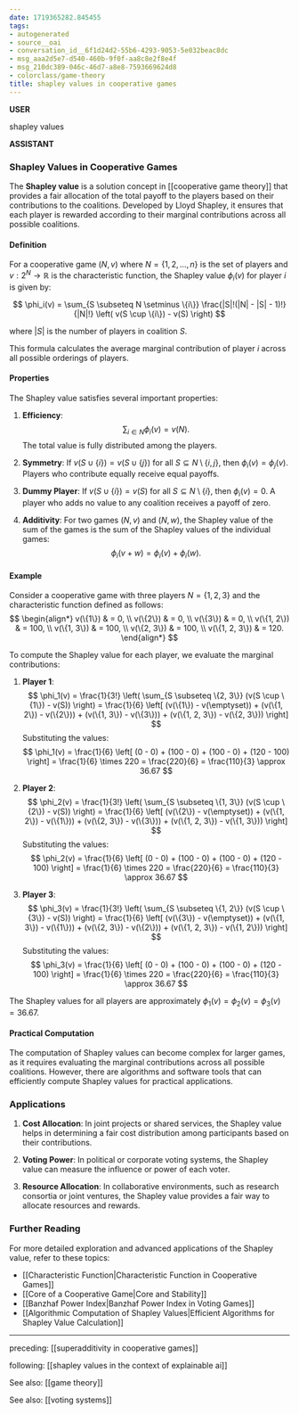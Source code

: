 ```yaml
---
date: 1719365282.845455
tags:
- autogenerated
- source__oai
- conversation_id__6f1d24d2-55b6-4293-9053-5e032beac8dc
- msg_aaa2d5e7-d540-460b-9f0f-aa8c8e2f8e4f
- msg_210dc389-046c-46d7-a8e8-7593669624d8
- colorclass/game-theory
title: shapley values in cooperative games
---
```


**USER**

shapley values


**ASSISTANT**

### Shapley Values in Cooperative Games

The **Shapley value** is a solution concept in [[cooperative game theory]] that provides a fair allocation of the total payoff to the players based on their contributions to the coalitions. Developed by Lloyd Shapley, it ensures that each player is rewarded according to their marginal contributions across all possible coalitions.

#### Definition

For a cooperative game $(N, v)$ where $N = \{1, 2, \ldots, n\}$ is the set of players and $v: 2^N \rightarrow \mathbb{R}$ is the characteristic function, the Shapley value $\phi_i(v)$ for player $i$ is given by:

$$
\phi_i(v) = \sum_{S \subseteq N \setminus \{i\}} \frac{|S|!(|N| - |S| - 1)!}{|N|!} \left( v(S \cup \{i\}) - v(S) \right)
$$

where $|S|$ is the number of players in coalition $S$.

This formula calculates the average marginal contribution of player $i$ across all possible orderings of players.

#### Properties

The Shapley value satisfies several important properties:

1. **Efficiency**:
   $$ \sum_{i \in N} \phi_i(v) = v(N). $$
   The total value is fully distributed among the players.

2. **Symmetry**:
   If $v(S \cup \{i\}) = v(S \cup \{j\})$ for all $S \subseteq N \setminus \{i, j\}$, then $\phi_i(v) = \phi_j(v)$.
   Players who contribute equally receive equal payoffs.

3. **Dummy Player**:
   If $v(S \cup \{i\}) = v(S)$ for all $S \subseteq N \setminus \{i\}$, then $\phi_i(v) = 0$.
   A player who adds no value to any coalition receives a payoff of zero.

4. **Additivity**:
   For two games $(N, v)$ and $(N, w)$, the Shapley value of the sum of the games is the sum of the Shapley values of the individual games:
   $$ \phi_i(v + w) = \phi_i(v) + \phi_i(w). $$

#### Example

Consider a cooperative game with three players $N = \{1, 2, 3\}$ and the characteristic function defined as follows:
$$
\begin{align*}
v(\{1\}) & = 0, \\
v(\{2\}) & = 0, \\
v(\{3\}) & = 0, \\
v(\{1, 2\}) & = 100, \\
v(\{1, 3\}) & = 100, \\
v(\{2, 3\}) & = 100, \\
v(\{1, 2, 3\}) & = 120.
\end{align*}
$$

To compute the Shapley value for each player, we evaluate the marginal contributions:

1. **Player 1**:
   $$ \phi_1(v) = \frac{1}{3!} \left( \sum_{S \subseteq \{2, 3\}} (v(S \cup \{1\}) - v(S)) \right) = \frac{1}{6} \left[ (v(\{1\}) - v(\emptyset)) + (v(\{1, 2\}) - v(\{2\})) + (v(\{1, 3\}) - v(\{3\})) + (v(\{1, 2, 3\}) - v(\{2, 3\})) \right] $$
   Substituting the values:
   $$ \phi_1(v) = \frac{1}{6} \left[ (0 - 0) + (100 - 0) + (100 - 0) + (120 - 100) \right] = \frac{1}{6} \times 220 = \frac{220}{6} = \frac{110}{3} \approx 36.67 $$

2. **Player 2**:
   $$ \phi_2(v) = \frac{1}{3!} \left( \sum_{S \subseteq \{1, 3\}} (v(S \cup \{2\}) - v(S)) \right) = \frac{1}{6} \left[ (v(\{2\}) - v(\emptyset)) + (v(\{1, 2\}) - v(\{1\})) + (v(\{2, 3\}) - v(\{3\})) + (v(\{1, 2, 3\}) - v(\{1, 3\})) \right] $$
   Substituting the values:
   $$ \phi_2(v) = \frac{1}{6} \left[ (0 - 0) + (100 - 0) + (100 - 0) + (120 - 100) \right] = \frac{1}{6} \times 220 = \frac{220}{6} = \frac{110}{3} \approx 36.67 $$

3. **Player 3**:
   $$ \phi_3(v) = \frac{1}{3!} \left( \sum_{S \subseteq \{1, 2\}} (v(S \cup \{3\}) - v(S)) \right) = \frac{1}{6} \left[ (v(\{3\}) - v(\emptyset)) + (v(\{1, 3\}) - v(\{1\})) + (v(\{2, 3\}) - v(\{2\})) + (v(\{1, 2, 3\}) - v(\{1, 2\})) \right] $$
   Substituting the values:
   $$ \phi_3(v) = \frac{1}{6} \left[ (0 - 0) + (100 - 0) + (100 - 0) + (120 - 100) \right] = \frac{1}{6} \times 220 = \frac{220}{6} = \frac{110}{3} \approx 36.67 $$

The Shapley values for all players are approximately $\phi_1(v) = \phi_2(v) = \phi_3(v) = 36.67$.

#### Practical Computation

The computation of Shapley values can become complex for larger games, as it requires evaluating the marginal contributions across all possible coalitions. However, there are algorithms and software tools that can efficiently compute Shapley values for practical applications.

### Applications

1. **Cost Allocation**:
   In joint projects or shared services, the Shapley value helps in determining a fair cost distribution among participants based on their contributions.

2. **Voting Power**:
   In political or corporate voting systems, the Shapley value can measure the influence or power of each voter.

3. **Resource Allocation**:
   In collaborative environments, such as research consortia or joint ventures, the Shapley value provides a fair way to allocate resources and rewards.

### Further Reading
For more detailed exploration and advanced applications of the Shapley value, refer to these topics:
- [[Characteristic Function|Characteristic Function in Cooperative Games]]
- [[Core of a Cooperative Game|Core and Stability]]
- [[Banzhaf Power Index|Banzhaf Power Index in Voting Games]]
- [[Algorithmic Computation of Shapley Values|Efficient Algorithms for Shapley Value Calculation]]


---

preceding: [[superadditivity in cooperative games]]  


following: [[shapley values in the context of explainable ai]]

See also: [[game theory]]


See also: [[voting systems]]